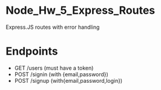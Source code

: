 # Node_Hw_5_Express_Routes
Express.JS routes with error handling

# Endpoints

  - GET /users (must have a token)
  - POST /signin (with {email,password})
  - POST /signup (with{email,password,login})
